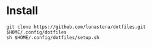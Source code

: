 # Install

```:sh
git clone https://github.com/lunastera/dotfiles.git $HOME/.config/dotfiles
sh $HOME/.config/dotfiles/setup.sh
```
